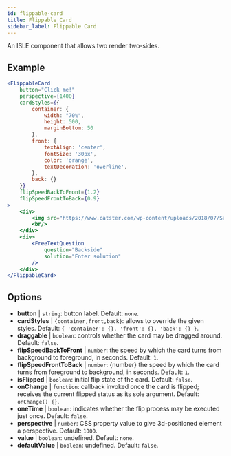 ```yaml
---
id: flippable-card 
title: Flippable Card
sidebar_label: Flippable Card
---
```


An ISLE component that allows two render two-sides.

## Example

```jsx live
<FlippableCard
    button="Click me!"
    perspective={1400}
    cardStyles={{
        container: {
            width: "70%",
            height: 500,
            marginBottom: 50
        },
        front: {
            textAlign: 'center',
            fontSize: '30px',
            color: 'orange',
            textDecoration: 'overline',
        },
        back: {}
    }}
    flipSpeedBackToFront={1.2}
    flipSpeedFrontToBack={0.9}      
>
    <div>
        <img src="https://www.catster.com/wp-content/uploads/2018/07/Savannah-cat-long-body-shot.jpg" />
        <br/>
    </div>
    <div>
        <FreeTextQuestion
            question="Backside"
            solution="Enter solution"
        />
    </div>
</FlippableCard>
``` 



## Options

* __button__ | `string`: button label. Default: `none`.
* __cardStyles__ | `{container,front,back}`: allows to override the given styles. Default: `{
  'container': {},
  'front': {},
  'back': {}
}`.
* __draggable__ | `boolean`: controls whether the card may be dragged around. Default: `false`.
* __flipSpeedBackToFront__ | `number`: the speed by which the card turns from background to foreground, in seconds. Default: `1`.
* __flipSpeedFrontToBack__ | `number`: {number} the speed by which the card turns from foreground to background, in seconds. Default: `1`.
* __isFlipped__ | `boolean`: initial flip state of the card. Default: `false`.
* __onChange__ | `function`: callback invoked once the card is flipped; receives the current flipped status as its sole argument. Default: `onChange() {}`.
* __oneTime__ | `boolean`: indicates whether the flip process may be executed just once. Default: `false`.
* __perspective__ | `number`: CSS property value to give 3d-positioned element a perspective. Default: `1000`.
* __value__ | `boolean`: undefined. Default: `none`.
* __defaultValue__ | `boolean`: undefined. Default: `false`.
